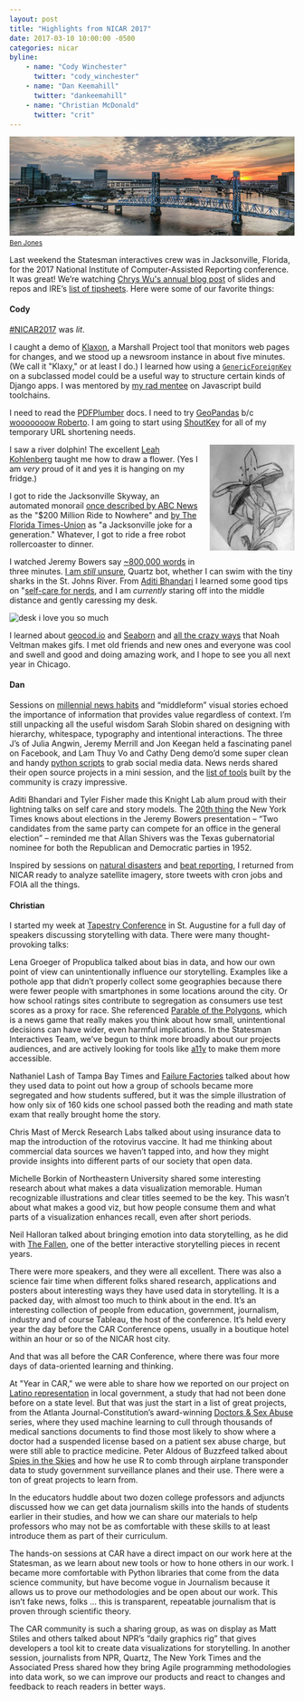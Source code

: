 ```yaml
---
layout: post
title: "Highlights from NICAR 2017"
date: 2017-03-10 10:00:00 -0500
categories: nicar
byline:
    - name: "Cody Winchester"
      twitter: "cody_winchester"
    - name: "Dan Keemahill"
      twitter: "dankeemahill"
    - name: "Christian McDonald"
      twitter: "crit"
---
```


![Jacksonville? Jacksonville!](/assets/img/2017-03-10-jacksonville-pano.jpg)
<small><a href="https://twitter.com/DataRemixed" target="_blank">Ben Jones</a></small>

Last weekend the Statesman interactives crew was in Jacksonville, Florida, for the 2017 National Institute of Computer-Assisted Reporting conference. It was great! We’re watching [Chrys Wu's annual blog post](http://blog.chryswu.com/2017/03/02/nicar17-slides-links-tutorials-nicar17/) of slides and repos and IRE’s [list of tipsheets](http://ire.org/resource-center/tipsheets/). Here were some of our favorite things:

#### **Cody**

[#NICAR2017](https://twitter.com/search?f=tweets&vertical=default&q=%23nicar17&src=typd) was _lit_.

I caught a demo of [Klaxon](https://github.com/themarshallproject/klaxon), a Marshall Project tool that monitors web pages for changes, and we stood up a newsroom instance in about five minutes. (We call it "Klaxy," or at least I do.) I learned how using a [`GenericForeignKey`](https://docs.djangoproject.com/en/1.10/ref/contrib/contenttypes/#django.contrib.contenttypes.fields.GenericForeignKey) on a subclassed model could be a useful way to structure certain kinds of Django apps. I was mentored by [my rad mentee](https://twitter.com/onlyandrewn) on Javascript build toolchains.

I need to read the [PDFPlumber](https://github.com/jsvine/pdfplumber) docs. I need to try [GeoPandas](http://geopandas.org/) b/c [wooooooow Roberto](https://github.com/robroc/GIS-with-python/blob/master/GIS%20with%20Python.ipynb). I am going to start using [ShoutKey](http://shoutkey.com/) for all of my temporary URL shortening needs.

<img src="/assets/img/2017-03-10-codys-flower.png" style="width: 150px; max-width: 100%; float: right; margin: auto auto 15px 15px;" alt="should i quit my day job lol" />

I saw a river dolphin! The excellent [Leah Kohlenberg](https://twitter.com/LeahKohlenberg) taught me how to draw a flower. (Yes I am _very_ proud of it and yes it is hanging on my fridge.)

I got to ride the Jacksonville Skyway, an automated monorail [once described by ABC News](http://abcnews.go.com/WNT/story?id=130201&page=1) as the "$200 Million Ride to Nowhere" and [by The Florida Times-Union](http://jacksonville.com/news/metro/2010-09-05/story/after-20-years-jacksonville-skyway-remains-punchline) as "a Jacksonville joke for a generation." Whatever, I got to ride a free robot rollercoaster to dinner.

I watched Jeremy Bowers say [~800,000 words](https://docs.google.com/presentation/d/1wy7vTDHgZrlMhqV4JboKZO1PQPm5H5NWydjPcXmspFw/edit) in three minutes. [I am _still_ unsure](https://twitter.com/NewsNerdBot/status/837405424794021888), Quartz bot, whether I can swim with the tiny sharks in the St. Johns River. From [Aditi Bhandari](https://twitter.com/AditiHBhandari) I learned some good tips on "[self-care for nerds](https://aditibhandari.github.io/nicar17-slides/), and I am _currently_ staring off into the middle distance and gently caressing my desk.

![desk i love you so much](https://aditibhandari.github.io/nicar17-slides/img/5-2.gif)

I learned about [geocod.io](https://geocod.io/) and [Seaborn](http://seaborn.pydata.org/) and [all the crazy ways](https://github.com/veltman/gifs) that Noah Veltman makes gifs. I met old friends and new ones and everyone was cool and swell and good and doing amazing work, and I hope to see you all next year in Chicago.

#### **Dan**

Sessions on [millennial news habits](https://drive.google.com/file/d/0B-x9LJOg77smSFVZempkbmJSemM/view) and “middleform” visual stories echoed the importance of information that provides value regardless of context. I’m still unpacking all the useful wisdom Sarah Slobin shared on designing with hierarchy, whitespace, typography and intentional interactions. The three J’s of Julia Angwin, Jeremy Merrill and Jon Keegan held a fascinating panel on Facebook, and Lam Thuy Vo and Cathy Deng demo’d some super clean and handy [python scripts](https://github.com/lamthuyvo/social-media-data-scripts) to grab social media data. News nerds shared their open source projects in a mini session, and the [list of tools](https://github.com/DallasMorningNews/awesome-news-hacks/blob/master/README.md) built by the community is crazy impressive.

Aditi Bhandari and Tyler Fisher made this Knight Lab alum proud with their lightning talks on self care and story models. The [20th thing](https://docs.google.com/presentation/d/1wy7vTDHgZrlMhqV4JboKZO1PQPm5H5NWydjPcXmspFw/edit#slide=id.g1d0d4714e4_0_79) the New York Times knows about elections in the Jeremy Bowers presentation – “Two candidates from the same party can compete for an office in the general election” – reminded me that Allan Shivers was the Texas gubernatorial nominee for both the Republican and Democratic parties in 1952.

Inspired by sessions on [natural disasters](https://drive.google.com/file/d/0BzqABLnCCTfWTUFPQUZPTEo4OEE/edit) and [beat reporting](https://docs.google.com/document/d/10pFXRsFiXS5VMQqVe2WvYKgDMze1PPoN9G-dnlIpOpU/edit#heading=h.td4rbin36dv5), I returned from NICAR ready to analyze satellite imagery, store tweets with cron jobs and FOIA all the things.

#### **Christian**

I started my week at [Tapestry Conference](http://www.tapestryconference.com/) in St. Augustine for a full day of speakers discussing storytelling with data. There were many thought-provoking talks:

Lena Groeger of Propublica talked about bias in data, and how our own point of view can unintentionally influence our storytelling. Examples like a pothole app that didn’t properly collect some geographies because there were fewer people with smartphones in some locations around the city. Or how school ratings sites contribute to segregation as consumers use test scores as a proxy for race. She referenced [Parable of the Polygons](http://ncase.me/polygons/), which is a news game that really makes you think about how small, unintentional decisions can have wider, even harmful implications. In the Statesman Interactives Team, we’ve begun to think more broadly about our projects audiences, and are actively looking for tools like [a11y](https://www.npmjs.com/package/grunt-a11y) to make them more accessible.

Nathaniel Lash of Tampa Bay Times and [Failure Factories](http://www.tampabay.com/failurefactories/) talked about how they used data to point out how a group of schools became more segregated and how students suffered, but it was the simple illustration of how only six of 160 kids one school passed both the reading and math state exam that really brought home the story.

Chris Mast of Merck Research Labs talked about using insurance data to map the introduction of the rotovirus vaccine. It had me thinking about commercial data sources we haven’t tapped into, and how they might provide insights into different parts of our society that open data.

Michelle Borkin of Northeastern University shared some interesting research about what makes a data visualization memorable. Human recognizable illustrations and clear titles seemed to be the key. This wasn’t about what makes a good viz, but how people consume them and what parts of a visualization enhances recall, even after short periods.

Neil Halloran talked about bringing emotion into data storytelling, as he did with [The Fallen](http://www.fallen.io/), one of the better interactive storytelling pieces in recent years.

There were more speakers, and they were all excellent. There was also a science fair time when different folks shared research, applications and posters about interesting ways they have used data in storytelling. It is a packed day, with almost too much to think about in the end. It’s an interesting collection of people from education, government, journalism, industry and of course Tableau, the host of the conference. It’s held every year the day before the CAR Conference opens, usually in a boutique hotel within an hour or so of the NICAR host city.

And that was all before the CAR Conference, where there was four more days of data-oriented learning and thinking.

At "Year in CAR," we were able to share how we reported on our project on [Latino representation](http://projects.statesman.com/news/latino-representation/) in local government, a study that had not been done before on a state level. But that was just the start in a list of great projects, from the Atlanta Journal-Constitution’s award-winning [Doctors & Sex Abuse](http://doctors.ajc.com/) series, where they used machine learning to cull through thousands of medical sanctions documents to find those most likely to show where a doctor had a suspended license based on a patient sex abuse charge, but were still able to practice medicine. Peter Aldous of Buzzfeed talked about [Spies in the Skies](https://www.buzzfeed.com/peteraldhous/spies-in-the-skies) and how he use R to comb through airplane transponder data to study government surveillance planes and their use. There were a ton of great projects to learn from.

In the educators huddle about two dozen college professors and adjuncts discussed how we can get data journalism skills into the hands of students earlier in their studies, and how we can share our materials to help professors who may not be as comfortable with these skills to at least introduce them as part of their curriculum.

The hands-on sessions at CAR have a direct impact on our work here at the Statesman, as we learn about new tools or how to hone others in our work. I became more comfortable with Python libraries that come from the data science community, but have become vogue in Journalism because it allows us to prove our methodologies and be open about our work. This isn’t fake news, folks … this is transparent, repeatable journalism that is proven through scientific theory.

The CAR community is such a sharing group, as was on display as Matt Stiles and others talked about NPR’s “daily graphics rig” that gives developers a tool kit to create data visualizations for storytelling. In another session, journalists from NPR, Quartz, The New York Times and the Associated Press shared how they bring Agile programming methodologies into data work, so we can improve our products and react to changes and feedback to reach readers in better ways.
